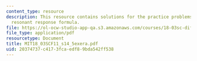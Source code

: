 ```yaml
---
content_type: resource
description: This resource contains solutions for the practice problems related to
  resonant response formula.
file: https://ol-ocw-studio-app-qa.s3.amazonaws.com/courses/18-03sc-differential-equations-fall-2011/20374737c4173fcaedf89bda542ff538_MIT18_03SCF11_s14_5exera.pdf
file_type: application/pdf
resourcetype: Document
title: MIT18_03SCF11_s14_5exera.pdf
uid: 20374737-c417-3fca-edf8-9bda542ff538
---
```


